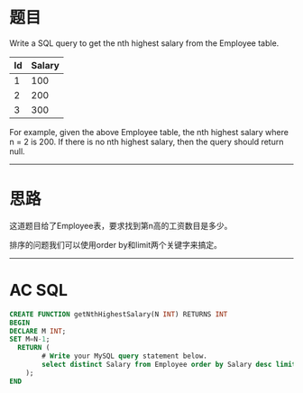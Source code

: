 # **题目**

Write a SQL query to get the nth highest salary from the Employee table.

| Id | Salary |
|----|--------|
| 1  | 100    |
| 2  | 200    |
| 3  | 300    |

For example, given the above Employee table, the nth highest salary where n = 2 is 200. If there is no nth highest salary, then the query should return null.

****
# **思路**

这道题目给了Employee表，要求找到第n高的工资数目是多少。

排序的问题我们可以使用order by和limit两个关键字来搞定。

****
# **AC SQL**

```sql
CREATE FUNCTION getNthHighestSalary(N INT) RETURNS INT
BEGIN
DECLARE M INT;
SET M=N-1;
  RETURN (
        # Write your MySQL query statement below.
        select distinct Salary from Employee order by Salary desc limit M, 1
    );
END
```
